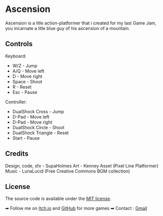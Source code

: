 # Ascension 

Ascension is a litle action-platformer that i created for my last Game Jam, you incarnate a litle blue guy of his ascension of a mountain.

Controls
--------
Keyboard:
- W/Z - Jump
- A/Q - Move left
- D - Move right
- Space - Shoot
- R - Reset
- Esc - Pause

Controller:
- DualShock Cross  - Jump
- D-Pad - Move left
- D-Pad - Move right
- DualShock Circle - Shoot
- DualShock Triangle - Reset
- Start - Pause

Credits
-------
Design, code, sfx - SupaHolmes
Art - Kenney Asset (Pixel Line Platformer)
Music - LunaLucid (Free Creative Commons BGM collection)

License
-------
The source code is available under the [MIT license](./LICENSE.txt).


➡ Follow me on [Itch.io](https://supaholmes.itch.io) and [GitHub](https://github.com/SupaHolmes) for more games
➡ Contact : [Gmail](supaholmes@gmail.com)

